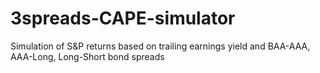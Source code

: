 # 3spreads-CAPE-simulator
Simulation of S&amp;P returns based on trailing earnings yield and BAA-AAA, AAA-Long, Long-Short bond spreads
